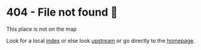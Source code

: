 # 404 - File not found 🤷
This place is not on the map

Look for a local [index](index.html) or else look [upstream](..) or go directly to the [homepage](/).



